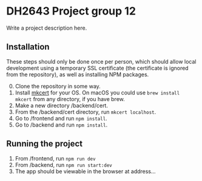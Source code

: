 # DH2643 Project group 12

Write a project description here.

## Installation

These steps should only be done once per person, which should allow local development using a temporary SSL certificate (the certificate is ignored from the repository), as well as installing NPM packages.

0. Clone the repository in some way.
1. Install [mkcert](https://github.com/FiloSottile/mkcert) for your OS. On macOS you could use `brew install mkcert` from any directory, if you have brew.
2. Make a new directory /backend/cert.
3. From the /backend/cert directory, run `mkcert localhost`.
4. Go to /frontend and run `npm install`.
5. Go to /backend and run `npm install`.

## Running the project

1. From /frontend, run `npm run dev`
2. From /backend, run `npm run start:dev`
3. The app should be viewable in the browser at address...
